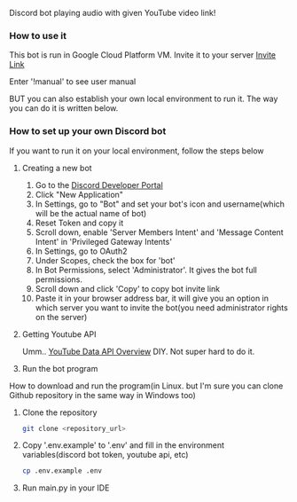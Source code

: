 Discord bot playing audio with given YouTube video link!

### How to use it
This bot is run in Google Cloud Platform VM.
Invite it to your server [Invite Link](https://discord.com/oauth2/authorize?client_id=1286312263631769620&permissions=35184375252992&integration_type=0&scope=bot)
 
Enter '!manual' to see user manual
 
BUT you can also establish your own local environment to run it. The way you can do it is written below.
 
### How to set up your own Discord bot

If you want to run it on your local environment, follow the steps below
1. Creating a new bot
 
    1. Go to the [Discord Developer Portal](https://discord.com/developers/applications/)
    2. Click "New Application"
    3. In Settings, go to "Bot" and set your bot's icon and username(which will be the actual name of bot)
    4. Reset Token and copy it
    5. Scroll down, enable 'Server Members Intent' and 'Message Content Intent' in 'Privileged Gateway Intents'
    6. In Settings, go to OAuth2
    7. Under Scopes, check the box for 'bot'
    8. In Bot Permissions, select 'Administrator'. It gives the bot full permissions.
    9. Scroll down and click 'Copy' to copy bot invite link
    10. Paste it in your browser address bar, it will give you an option in which server you want to invite the bot(you need administrator rights on the server)

2) Getting Youtube API
    
    Umm.. [YouTube Data API Overview](https://developers.google.com/youtube/v3/getting-started) DIY. Not super hard to do it.

3) Run the bot program

How to download and run the program(in Linux. but I'm sure you can clone Github repository in the same way in Windows too)
1. Clone the repository
    ```bash
    git clone <repository_url>
2. Copy '.env.example' to '.env' and fill in the environment variables(discord bot token, youtube api, etc)
    ```bash
    cp .env.example .env
3. Run main.py in your IDE
